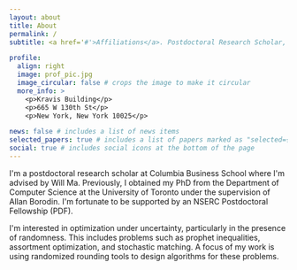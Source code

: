 ```yaml
---
layout: about
title: About
permalink: /
subtitle: <a href='#'>Affiliations</a>. Postdoctoral Research Scholar, Columbia University, Graduate School of Business

profile:
  align: right
  image: prof_pic.jpg
  image_circular: false # crops the image to make it circular
  more_info: >
    <p>Kravis Building</p>
    <p>665 W 130th St</p>
    <p>New York, New York 10025</p>

news: false # includes a list of news items
selected_papers: true # includes a list of papers marked as "selected={true}"
social: true # includes social icons at the bottom of the page
---
```

I'm a postdoctoral research scholar at Columbia Business School where I'm advised by Will Ma. 
Previously, I obtained my PhD from the Department of Computer Science at the University of Toronto under the supervision
of Allan Borodin. I'm fortunate to be supported by an NSERC Postdoctoral Fellowship (PDF).

I'm interested in optimization under uncertainty, particularly in the presence of randomness. 
This includes problems such as prophet inequalities, assortment optimization, and stochastic matching. A focus
of my work is using randomized rounding tools to design algorithms
for these problems. 